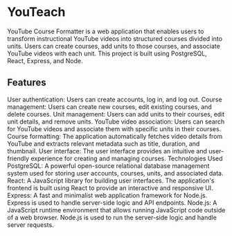 <h1>YouTeach</h1>
YouTube Course Formatter is a web application that enables users to transform instructional YouTube videos into structured courses divided into units. Users can create courses, add units to those courses, and associate YouTube videos with each unit. This project is built using PostgreSQL, React, Express, and Node.

<h2>Features</h2>
User authentication: Users can create accounts, log in, and log out.
Course management: Users can create new courses, edit existing courses, and delete courses.
Unit management: Users can add units to their courses, edit unit details, and remove units.
YouTube video association: Users can search for YouTube videos and associate them with specific units in their courses.
Course formatting: The application automatically fetches video details from YouTube and extracts relevant metadata such as title, duration, and thumbnail.
User interface: The user interface provides an intuitive and user-friendly experience for creating and managing courses.
Technologies Used
PostgreSQL: A powerful open-source relational database management system used for storing user accounts, courses, units, and associated data.
React: A JavaScript library for building user interfaces. The application's frontend is built using React to provide an interactive and responsive UI.
Express: A fast and minimalist web application framework for Node.js. Express is used to handle server-side logic and API endpoints.
Node.js: A JavaScript runtime environment that allows running JavaScript code outside of a web browser. Node.js is used to run the server-side logic and handle server requests.
